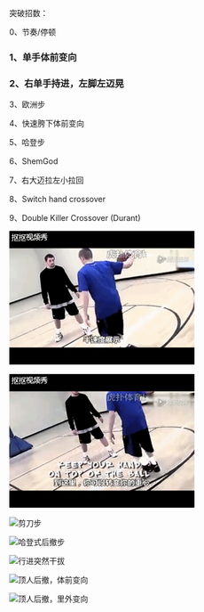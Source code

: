 突破招数：

0、节奏/停顿

### 1、单手体前变向

### 2、右单手持进，左脚左迈晃

3、欧洲步

4、快速胯下体前变向

5、哈登步

6、ShemGod

7、右大迈拉左小拉回

8、Switch hand crossover

9、Double Killer Crossover (Durant)

![节奏0](./篮球.ftd/节奏0.gif)

![节奏1](./篮球.ftd/节奏1.gif)

![剪刀步](./篮球.ftd/剪刀步.gif)

![哈登式后撤步](./篮球.ftd/哈登式后撤步.gif)

![行进突然干拔](./篮球.ftd/行进突然干拔.gif)

![顶人后撤，体前变向](./篮球.ftd/顶人后撤，体前变向.gif)

![顶人后撤，里外变向](./篮球.ftd/顶人后撤，里外变向.gif)